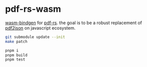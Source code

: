 # pdf-rs-wasm

[wasm-bindgen](https://github.com/rustwasm/wasm-bindgen/) for [pdf-rs](https://github.com/pdf-rs/pdf).
the goal is to be a robust replacement of [pdf2json](https://github.com/modesty/pdf2json) on javascript ecosystem.

```sh
git submodule update --init
make patch

pnpm i
pnpm build
pnpm test
```
